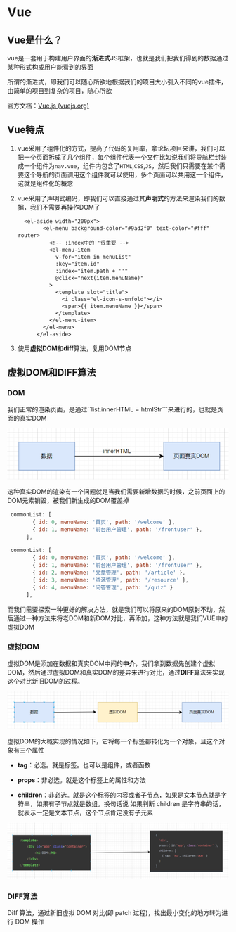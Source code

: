 # Vue

## Vue是什么？

vue是一套用于构建用户界面的**渐进式**JS框架，也就是我们把我们得到的数据通过某种形式构成用户能看到的界面

所谓的渐进式，即我们可以随心所欲地根据我们的项目大小引入不同的vue插件，由简单的项目到复杂的项目，随心所欲

官方文档：[Vue.js (vuejs.org)](https://cn.vuejs.org/index.html)

## Vue特点

1. vue采用了组件化的方式，提高了代码的复用率，拿论坛项目来讲，我们可以把一个页面拆成了几个组件，每个组件代表一个文件比如说我们将导航栏封装成一个组件为```nav.vue```，组件内包含了```HTML```,```CSS```,```JS```，然后我们只需要在某个需要这个导航的页面调用这个组件就可以使用，多个页面可以共用这一个组件，这就是组件化的概念

2. vue采用了声明式编码，即我们可以直接通过其**声明式**的方法来渲染我们的数据，我们不需要再操作DOM了

   ```vue
   	 <el-aside width="200px">
           <el-menu background-color="#9ad2f0" text-color="#fff" router>
             <!-- :index中的''很重要 -->
             <el-menu-item
               v-for="item in menuList"
               :key="item.id"
               :index="item.path + ''"
               @click="next(item.menuName)"
             >
               <template slot="title">
                 <i class="el-icon-s-unfold"></i>
                 <span>{{ item.menuName }}</span>
               </template>
             </el-menu-item>
           </el-menu>
         </el-aside>
   ```

   

3. 使用**虚拟DOM**和**diff**算法，复用DOM节点

## 虚拟DOM和DIFF算法

### DOM

我们正常的渲染页面，是通过``list.innerHTML = htmlStr```来进行的，也就是页面的真实DOM

![image-20220310191904792](https://raw.githubusercontent.com/HRBully/Img/main/image-20220310191904792.png)

这种真实DOM的渲染有一个问题就是当我们需要新增数据的时候，之前页面上的DOM元素销毁，被我们新生成的DOM覆盖掉

```js
 commonList: [
        { id: 0, menuName: '首页', path: '/welcome' },
        { id: 1, menuName: '前台用户管理', path: '/frontuser' },
      ],
```

```js
 commonList: [
        { id: 0, menuName: '首页', path: '/welcome' },
        { id: 1, menuName: '前台用户管理', path: '/frontuser' },
        { id: 2, menuName: '文章管理', path: '/article' },
        { id: 3, menuName: '资源管理', path: '/resource' },
        { id: 4, menuName: '问答管理', path: '/quiz' }
      ],
```

而我们需要探索一种更好的解决方法，就是我们可以将原来的DOM原封不动，然后通过一种方法来将老DOM和新DOM对比，再添加，这种方法就是我们VUE中的虚拟DOM

### 虚拟DOM

虚拟DOM是添加在数据和真实DOM中间的**中介**，我们拿到数据先创建个虚拟DOM，然后通过虚拟DOM和真实DOM的差异来进行对比，通过**DIFF**算法来实现这个对比新旧DOM的过程。

![image-20220310192830759](https://raw.githubusercontent.com/HRBully/Img/main/image-20220310192830759.png)

虚拟DOM的大概实现的情况如下，它将每一个标签都转化为一个对象，且这个对象有三个属性

- **tag**：必选。就是标签。也可以是组件，或者函数

- **props**：非必选。就是这个标签上的属性和方法

- **children**：非必选。就是这个标签的内容或者子节点，如果是文本节点就是字符串，如果有子节点就是数组。换句话说 如果判断 children 是字符串的话，就表示一定是文本节点，这个节点肯定没有子元素

![image-20220310193242762](https://raw.githubusercontent.com/HRBully/Img/main/image-20220310193242762.png)

### DIFF算法

Diff 算法，通过新旧虚拟 DOM 对比(即 patch 过程)，找出最小变化的地方转为进行 DOM 操作

